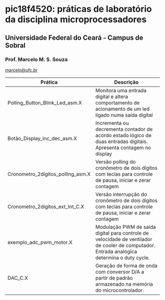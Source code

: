# pic18f4520: práticas de laboratório da disciplina microprocessadores

## Universidade Federal do Ceará - Campus de Sobral

### Prof. Marcelo M. S. Souza

<marcelo@ufc.br>

|Prática|Descrição|
|--------|---------|
|Polling_Button_Blink_Led_asm.X|Monitora uma entrada digital e altera comportamento de acionamento de um led ligado numa saída digital| 
|Botão_Display_inc_dec_asm.X| Incrementa ou decrementa contador de acordo estado lógico de duas entradas digitais. Apresenta contagem no display|   
|Cronometro_2digitos_polling_asm.X| Versão polling do cronômetro de dois dígitos com teclas para controle de pausa, iniciar e zerar contagem|
|Cronometro_2digitos_ext_Int_C.X| Versão interrupção do cronômetro de dois dígitos com teclas para controle de pausa, iniciar e zerar contagem|
|exemplo_adc_pwm_motor.X| Modulação PWM de saída digital para controle de velocidade de ventilador de cooler de computador. Entrada analógica determina o duty cycle.|
|DAC_C.X | Geração de forma de onda com conversor D/A a partir de padrão armazenado na memória do microcontrolador.|
